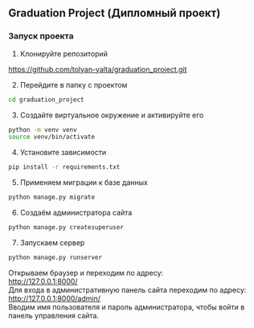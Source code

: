 ## Graduation Project (Дипломный проект)

### Запуск проекта
1. Клонируйте репозиторий

https://github.com/tolyan-yalta/graduation_project.git

2. Перейдите в папку с проектом
```Bash
cd graduation_project
```

3. Создайте виртуальное окружение и активируйте его
```Bash
python -m venv venv
source venv/bin/activate
```

4. Установите зависимости
```Bash
pip install -r requirements.txt
```

5. Применяем миграции к базе данных
```Bash
python manage.py migrate
```

6. Создаём администратора сайта
```Bash
python manage.py createsuperuser
```

7. Запускаем сервер
```Bash
python manage.py runserver
```

Открываем браузер и переходим по адресу:   
http://127.0.0.1:8000/   
Для входа в административную панель сайта переходим по адресу:   
http://127.0.0.1:8000/admin/   
Вводим имя пользователя и пароль администратора, чтобы войти в панель управления сайта.
